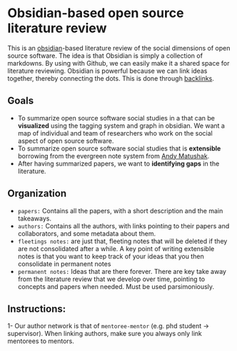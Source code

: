 # Obsidian-based open source literature review

This is an [obsidian](https://obsidian.md/)-based literature review of the social dimensions of open source software. The idea is that Obsidian is simply a collection of markdowns. By using with Github, we can easily make it a shared space for literature reviewing. Obsidian is powerful because we can link ideas together, thereby connecting the dots. This is done through [backlinks](https://help.obsidian.md/How+to/Working+with+backlinks).

## Goals

 - To summarize open source software social studies in a that can be **visualized** using the tagging system and graph in obsidian.  We want a map of individual and team of researchers who work on the social aspect of open source software.
 -  To summarize open source software social studies that is **extensible** borrowing from the evergreen note system from [Andy Matushak](https://notes.andymatuschak.org/About_these_notes).
 - After having summarized papers, we want to **identifying gaps** in the literature.

## Organization

- `papers:` Contains all the papers, with a short description and the main takeaways.
- `authors:` Contains all the authors, with links pointing to their papers and collaborators, and some metadata about them. 
- `fleetings notes:` are just that, fleeting notes that will be deleted if they are not consolidated after a while. A key point of writing extensible notes is that you want to keep track of your ideas that you then consolidate in permanent notes
- `permanent notes:` Ideas that are there forever. There are key take away from the literature review that we develop over time, pointing to concepts and papers when needed. Must be used parsimoniously.

## Instructions:

  1- Our author network is that of `mentoree-mentor` (e.g. phd student $\rightarrow$ supervisor). When linking authors, make sure you always only link mentorees to mentors. 
